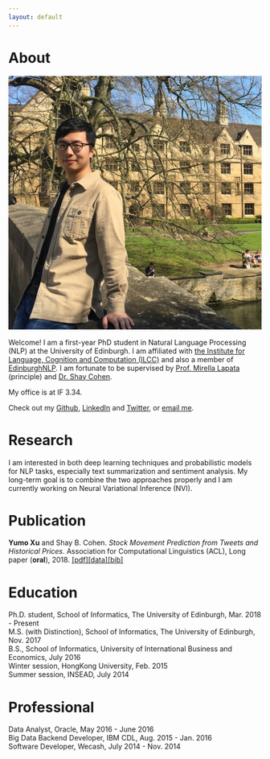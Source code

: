 ```yaml
---
layout: default
---
```


# About

<img class="profile-picture" src="photo.JPG">

Welcome! I am a first-year PhD student in Natural Language Processing (NLP) at the University of Edinburgh. I am affiliated with [the Institute for Language, Cognition and Computation (ILCC)](http://web.inf.ed.ac.uk/ilcc) and also a member of [EdinburghNLP](http://edinburghnlp.inf.ed.ac.uk/). I am fortunate to be supervised by [Prof. Mirella Lapata](http://homepages.inf.ed.ac.uk/mlap/) (principle) and [Dr. Shay Cohen](http://homepages.inf.ed.ac.uk/scohen/).

My office is at IF 3.34.   

Check out my [Github](https://github.com/yumoxu), [LinkedIn](https://www.linkedin.com/in/yumo-xu-aa81aba5)
and [Twitter](https://twitter.com/yumo_xu), or [email me](mailto:yumo.xu@ed.ac.uk).   

# Research

I am interested in both deep learning techniques and probabilistic models for NLP tasks, especially text summarization and sentiment analysis. My long-term goal is to combine the two approaches properly and I am currently working on Neural Variational Inference (NVI).

# Publication
**Yumo Xu** and Shay B. Cohen. *Stock Movement Prediction from Tweets and Historical Prices*. Association for Computational Linguistics (ACL), Long paper (**oral**), 2018. [[pdf]](http://aclweb.org/anthology/P18-1183)[[data]](https://github.com/yumoxu/stocknet-dataset)[[bib]](https://aclanthology.info/papers/P18-1183/p18-1183.bib)

# Education

Ph.D. student, School of Informatics, The University of Edinburgh, Mar. 2018 - Present  
M.S. (with Distinction), School of Informatics, The University of Edinburgh, Nov. 2017  
B.S., School of Informatics, University of International Business and Economics, July 2016  
Winter session, HongKong University, Feb. 2015  
Summer session, INSEAD, July 2014  

# Professional

Data Analyst, Oracle, May 2016 - June 2016  
Big Data Backend Developer, IBM CDL, Aug. 2015 - Jan. 2016  
Software Developer, Wecash, July 2014 - Nov. 2014

&nbsp;&nbsp;
&nbsp;&nbsp;
&nbsp;&nbsp;